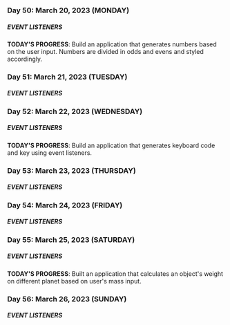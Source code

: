 ### Day 50: March 20, 2023 (MONDAY)

##### EVENT LISTENERS

**TODAY'S PROGRESS**: Build an application that generates numbers based on the user input. Numbers are divided in odds and evens and styled accordingly.

### Day 51: March 21, 2023 (TUESDAY)

##### EVENT LISTENERS

### Day 52: March 22, 2023 (WEDNESDAY)

##### EVENT LISTENERS

**TODAY'S PROGRESS**: Build an application that generates keyboard code and key using event listeners.

### Day 53: March 23, 2023 (THURSDAY)

##### EVENT LISTENERS

### Day 54: March 24, 2023 (FRIDAY)

##### EVENT LISTENERS

### Day 55: March 25, 2023 (SATURDAY)

##### EVENT LISTENERS

**TODAY'S PROGRESS**: Built an application that calculates an object's weight on different planet based on user's mass input.

### Day 56: March 26, 2023 (SUNDAY)

##### EVENT LISTENERS
